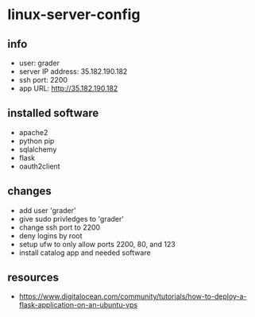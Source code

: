 # linux-server-config

## info
- user: grader
- server IP address: 35.182.190.182
- ssh port: 2200
- app URL: http://35.182.190.182

## installed software
- apache2
- python pip
- sqlalchemy
- flask
- oauth2client

## changes
- add user 'grader' 
- give sudo privledges to 'grader'
- change ssh port to 2200
- deny logins by root
- setup ufw to only allow ports 2200, 80, and 123
- install catalog app and needed software

## resources
- https://www.digitalocean.com/community/tutorials/how-to-deploy-a-flask-application-on-an-ubuntu-vps

